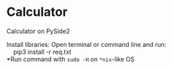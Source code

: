# Calculator
Calculator on PySide2

Install libraries:
Open terminal or command line and run:
<br>
&nbsp;&nbsp;&nbsp;&nbsp;pip3 install -r req.txt
<br>
*Run command with ```sudo -H``` on `*nix`-like OS
